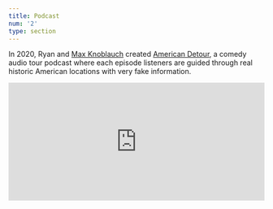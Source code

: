 ```yaml
---
title: Podcast
num: '2'
type: section
---
```

In 2020, Ryan and [Max Knoblauch](https://twitter.com/MaxKnoblauch) created [American Detour](https://podcasts.apple.com/us/podcast/american-detour/id1532106411), a comedy audio tour podcast where each episode listeners are guided through real historic American locations with very fake information.

<iframe src="https://open.spotify.com/embed-podcast/show/4VQfiaej3jx7MoodhA6q8U" width="100%" height="232" frameborder="0" allowtransparency="true" allow="encrypted-media"></iframe>
